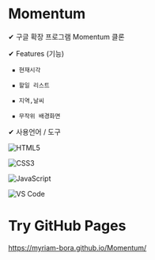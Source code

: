 # Momentum
✔ 구글 확장 프로그램 Momentum 클론




✔ Features (기능)

	 ▪ 현재시각

	 ▪ 할일 리스트

	 ▪ 지역,날씨
	
	 ▪ 무작위 배경화면



✔ 사용언어 / 도구

![HTML5](https://img.shields.io/badge/-HTML5-%23E44D27?style=flat-square&logo=html5&logoColor=ffffff)

![CSS3](https://img.shields.io/badge/-CSS3-%231572B6?style=flat-square&logo=css3)

![JavaScript](https://img.shields.io/badge/-JavaScript-%23F7DF1C?style=flat-square&logo=javascript&logoColor=000000&labelColor=%23F7DF1C&color=%23FFCE5A)

![VS Code](http://img.shields.io/badge/-VS%20Code-007ACC?style=flat-square&logo=visual-studio-code)
		

# Try GitHub Pages

https://myriam-bora.github.io/Momentum/
